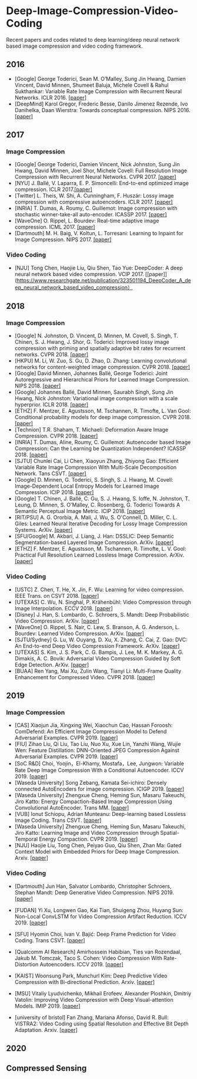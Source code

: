 # Deep-Image-Compression-Video-Coding
Recent papers and codes related to deep learning/deep neural network based image compression and video coding framework. 

## 2016

* [Google] George Toderici, Sean M. O’Malley, Sung Jin Hwang, Damien Vincent, David Minnen, Shumeet Baluja, Michele Covell & Rahul Sukthankar: Variable Rate Image Compression with Recurrent Neural Networks. ICLR 2016. [[paper]](http://de.arxiv.org/pdf/1511.06085)
* [DeepMind] Karol Gregor, Frederic Besse, Danilo Jimenez Rezende, Ivo Danihelka, Daan Wierstra: Towards conceptual compression. NIPS 2016. [[paper]](https://arxiv.org/abs/1604.08772)


## 2017

### Image Compression

* [Google] George Toderici, Damien Vincent, Nick Johnston, Sung Jin Hwang, David Minnen, Joel Shor, Michele Covell: Full Resolution Image Compression with Recurrent Neural Networks. CVPR 2017. [[paper]](https://arxiv.org/abs/1608.05148)
* [NYU] J. Ballé, V. Laparra, E. P. Simoncelli: End-to-end optimized image compression. ICLR 2017.[[paper]](https://arxiv.org/abs/1611.01704)
* [Twitter] L. Theis, W. Shi, A. Cunningham, F. Huszár: Lossy image compression with compressive autoencoders. ICLR 2017. [[paper]](https://arxiv.org/abs/1703.00395)
* [INRIA] T. Dumas, A. Roumy, C. Guillemot: Image compression with stochastic winner-take-all auto-encoder. ICASSP 2017. [[paper]](https://ieeexplore.ieee.org/document/7952409/)
* [WaveOne] O. Rippel, L. Bourdev: Real-time adaptive image compression. ICML 2017. [[paper]](https://arxiv.org/abs/1705.05823)
* [Dartmouth] M. H. Baig, V. Koltun, L. Torresani: Learning to Inpaint for Image Compression. NIPS 2017. [[paper]](https://arxiv.org/abs/1709.08855)

### Video Coding
* [NJU] Tong Chen, Haojie Liu, Qiu Shen, Tao Yue: DeepCoder: A deep neural network based video compression. VCIP 2017. [[paper]](https://www.researchgate.net/publication/323501194_DeepCoder_A_deep_neural_network_based_video_compression）

## 2018
### Image Compression
* [Google] N. Johnston, D. Vincent, D. Minnen, M. Covell, S. Singh, T. Chinen, S. J. Hwang, J. Shor, G. Toderici: Improved lossy image compression with priming and spatially adaptive bit rates for recurrent networks. CVPR 2018. [[paper]](https://arxiv.org/abs/1703.10114)
* [HKPU] M. Li, W. Zuo, S. Gu, D. Zhao, D. Zhang: Learning convolutional networks for content-weighted image compression. CVPR 2018. [[paper]](https://arxiv.org/abs/1703.10553)
* [Google] David Minnen, Johannes Ballé, George Toderici: Joint Autoregressive and Hierarchical Priors for Learned Image Compression. NIPS 2018. [[paper]](https://arxiv.org/abs/1809.02736?context=cs.CV)
* [Google] Johannes Ballé, David Minnen, Saurabh Singh, Sung Jin Hwang, Nick Johnston: Variational image compression with a scale hyperprior. ICLR 2018. [[paper]](https://arxiv.org/abs/1802.01436)
* [ETHZ] F. Mentzer, E. Agustsson, M. Tschannen, R. Timofte, L. Van Gool: Conditional probability models for deep image compression. CVPR 2018. [[paper]](https://arxiv.org/abs/1801.04260)
* [Technion] T.R. Shaham, T. Michaeli: Deformation Aware Image Compression. CVPR 2018. [[paper]](https://arxiv.org/abs/1804.04593)
* [INRIA] T. Dumas, Aline, Roumy, C. Guillemot: Autoencoder based Image Compression: Can the Learning be Quantization Independent? ICASSP 2018. [[paper]](https://arxiv.org/abs/1802.09371)
* [SJTU] Chunlei Cai, Li Chen, Xiaoyun Zhang, Zhiyong Gao: Efficient Variable Rate Image Compression With Multi-Scale Decomposition Network. Tans CSVT. [[paper]](https://ieeexplore.ieee.org/document/8531758)
* [Google] D. Minnen, G. Toderici, S. Singh, S. J. Hwang, M. Covell: Image-Dependent Local Entropy Models for Learned Image Compression. ICIP 2018. [[paper]](https://arxiv.org/abs/1805.12295)
* [Google] T. Chinen, J. Ballé, C. Gu, S. J. Hwang, S. Ioffe, N. Johnston, T. Leung, D. Minnen, S. O'Malley, C. Rosenberg, G. Toderici Towards A Semantic Perceptual Image Metric. ICIP 2018. [[paper]](https://arxiv.org/abs/1808.00447)
* [RIT/PSU] A. G. Ororbia, A. Mali, J. Wu, S. O'Connell, D. Miller, C. L. Giles: Learned Neural Iterative Decoding for Lossy Image Compression Systems. ArXiv. [[paper]](https://arxiv.org/abs/1803.05863)
* [SFU/Google] M. Akbari, J. Liang, J. Han: DSSLIC: Deep Semantic Segmentation-based Layered Image Compression. ArXiv. [[paper]](https://arxiv.org/abs/1806.03348)
* [ETHZ] F. Mentzer, E. Agustsson, M. Tschannen, R. Timofte, L. V. Gool: Practical Full Resolution Learned Lossless Image Compression. ArXiv. [[paper]](https://arxiv.org/abs/1811.12817)

### Video Coding

* [USTC] Z. Chen, T. He, X. Jin, F. Wu: Learning for video compression. IEEE Trans. on CSVT 2018. [[paper]](https://ieeexplore.ieee.org/abstract/document/8610323)
* [UTEXAS] C. Wu, N. Singhal, P. Krähenbühl: Video Compression through Image Interpolation. ECCV 2018. [[paper]](http://openaccess.thecvf.com/content_ECCV_2018/html/Chao-Yuan_Wu_Video_Compression_through_ECCV_2018_paper.html)
* [Disney] J. Han, S. Lombardo, C. Schroers, S. Mandt: Deep Probabilistic Video Compression. ArXiv. [[paper]](https://arxiv.org/abs/1810.02845)
* [WaveOne] O. Rippel, S. Nair, C. Lew, S. Branson, A. G. Anderson, L. Bourdev: Learned Video Compression. ArXiv. [[paper]](https://arxiv.org/abs/1811.06981)
* [SJTU/Sydney] G. Lu, W. Ouyang, D. Xu, X. Zhang, C. Cai, Z. Gao: DVC: An End-to-end Deep Video Compression Framework. ArXiv. [[paper]](https://arxiv.org/abs/1812.00101)
* [UTEXAS] S. Kim, J. S. Park, C. G. Bampis, J. Lee, M. K. Markey, A. G. Dimakis, A. C. Bovik: Adversarial Video Compression Guided by Soft Edge Detection. ArXiv. [[paper]](https://arxiv.org/abs/1811.10673)
* [BUAA] Ren Yang, Mai Xu, Zulin Wang, Tianyi Li: Multi-Frame Quality Enhancement for Compressed Video. CVPR 2018. [[paper]](https://arxiv.org/abs/1803.04680)

## 2019

### Image Compression

* [CAS] Xiaojun Jia, Xingxing Wei, Xiaochun Cao, Hassan Foroosh: ComDefend: An Efficient Image Compression Model to Defend Adversarial Examples. CVPR 2019. [[paper]](https://arxiv.org/abs/1811.12673v1)
* [FIU] Zihao Liu, Qi Liu, Tao Liu, Nuo Xu, Xue Lin, Yanzhi Wang, Wujie Wen: Feature Distillation: DNN-Oriented JPEG Compression Against Adversarial Examples. CVPR 2019. [[paper]](https://arxiv.org/abs/1803.05787)
* [SoC R&D] Choi, Yoojin，El-Khamy, Mostafa，Lee, Jungwon: Variable Rate Deep Image Compression With a Conditional Autoencoder. ICCV 2019. [[paper]](https://arxiv.org/abs/1909.04802v1)
* [Waseda University] Song Zebang, Kamata Sei-ichiro: Densely connected AutoEncoders for image compression. ICIGP 2019. [[paper]](https://dl.acm.org/doi/10.1145/3313950.3313965)
* [Waseda University] Zhengxue Cheng, Heming Sun, Masaru Takeuchi, Jiro Katto: Energy Compaction-Based Image Compression Using Convolutional AutoEncoder. Trans MM. [[paper]](https://ieeexplore.ieee.org/document/8820051)
* [VUB] Ionut Schiopu, Adrian Munteanu: Deep-learning based Lossless Image Coding. Trans CSVT. [[paper]](https://ieeexplore.ieee.org/document/8684320)
* [Waseda University] Zhengxue Cheng, Heming Sun, Masaru Takeuchi, Jiro Katto: Learning Image and Video Compression through Spatial-Temporal Energy Compaction. CVPR 2019. [[paper]](https://arxiv.org/abs/1906.09683?context=eess.IV)
* [NJU] Haojie Liu, Tong Chen, Peiyao Guo, Qiu Shen, Zhan Ma: Gated Context Model with Embedded Priors for Deep Image Compression. Arxiv. [[paper]](https://arxiv.org/abs/1902.10480v1)

### Video Coding
* [Dartmouth] Jun Han, Salvator Lombardo, Christopher Schroers, Stephan Mandt: Deep Generative Video Compression. NIPS 2019. [[paper]](https://arxiv.org/abs/1810.02845?context=cs.CV)
* [FUDAN] Yi Xu, Longwen Gao, Kai Tian, Shuigeng Zhou, Huyang Sun: Non-Local ConvLSTM for Video Compression Artifact Reduction. ICCV 2019. [[paper]](https://arxiv.org/abs/1910.12286?context=cs)
* [SFU] Hyomin Choi, Ivan V. Bajić: Deep Frame Prediction for Video Coding. Trans CSVT. [[paper]](https://ieeexplore.ieee.org/document/8744618)

* [Qualcomm AI Research] Amirhossein Habibian, Ties van Rozendaal, Jakub M. Tomczak, Taco S. Cohen: Video Compression With Rate-Distortion Autoencoders. ICCV 2019. [[paper]](https://arxiv.org/abs/1908.05717)
* [KAIST] Woonsung Park, Munchurl Kim: Deep Predictive Video Compression with Bi-directional Prediction. Arxiv. [[paper]](https://arxiv.org/abs/1904.02909)
* [MSU] Vitaliy Lyudvichenko, Mikhail Erofeev, Alexander Ploshkin, Dmitriy Vatolin: Improving Video Compression with Deep Visual-attention Models. IMIP 2019. [[paper]](https://www.researchgate.net/publication/334310556_Improving_Video_Compression_with_Deep_Visual-attention_Models)
* [university of bristol] Fan Zhang, Mariana Afonso, David R. Bull: ViSTRA2: Video Coding using Spatial Resolution and Effective Bit Depth Adaptation. Arxiv. [[paper]](https://arxiv.org/abs/1911.02833)

## 2020


## Compressed Sensing


